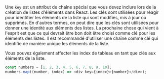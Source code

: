 Une `key` est un attribut de chaîne spécial que vous devez inclure lors de la création de listes d'éléments dans React. Les clés sont utilisées pour réagir pour identifier les éléments de la liste qui sont modifiés, mis à jour ou supprimés. En d'autres termes, on peut dire que les clés sont utilisées pour donner une identité aux éléments des listes. La prochaine chose qui vient à l'esprit est que ce qui devrait être bon doit être choisi comme clé pour les éléments des listes. Il est recommandé d'utiliser une chaîne comme clé qui identifie de manière unique les éléments de la liste.

Vous pouvez également affecter les index de tableau en tant que clés aux éléments de la liste.

```js
const numbers = [1, 2, 3, 4, 5, 6, 7, 8, 9, 10];
numbers.map((number, index) => <div key={index}>{number}</div>);
```
